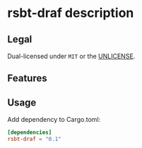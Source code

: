 # rsbt-draf description

## Legal

Dual-licensed under `MIT` or the [UNLICENSE](http://unlicense.org/).

## Features

## Usage

Add dependency to Cargo.toml:

```toml
[dependencies]
rsbt-draf = "0.1"
```
